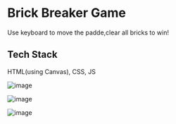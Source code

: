 # Brick Breaker Game

Use keyboard to move the padde,clear all bricks to win!

## Tech Stack

HTML(using Canvas), CSS, JS

![image](https://github.com/user-attachments/assets/38619803-6ce2-4229-a40d-fdd85d51adf1)

![image](https://github.com/user-attachments/assets/f4a8d4c5-f782-44f8-85a9-d023b088ec39)

![image](https://github.com/user-attachments/assets/bb323175-1f2b-44a1-914c-930937c1b3a9)
